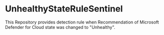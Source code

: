 # UnhealthyStateRuleSentinel
This Repository provides detection rule when Recommendation of Microsoft Defender for Cloud state was changed to "Unhealthy".
